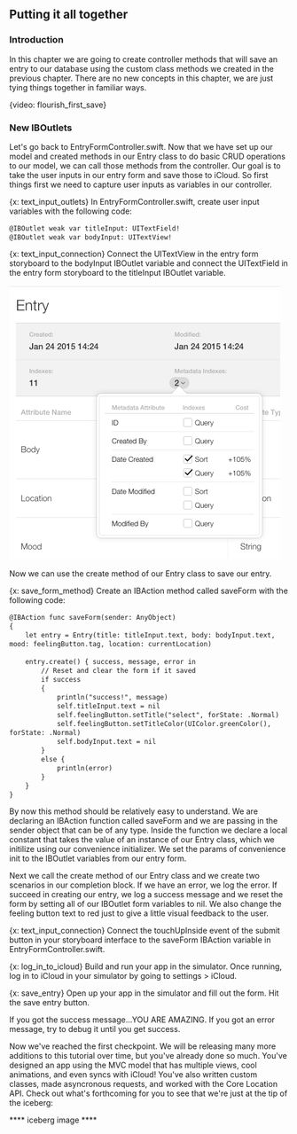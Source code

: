 ## Putting it all together

### Introduction
In this chapter we are going to create controller methods that will save an entry
to our database using the custom class methods we created in the previous chapter.
There are no new concepts in this chapter, we are just tying things together in
familiar ways. 

{video: flourish_first_save}

### New IBOutlets

Let's go back to EntryFormController.swift. Now that we have set up our model
and created methods in our Entry class to do basic CRUD operations to our model, 
we can call those methods from the controller. Our goal is to take the user inputs
in our entry form and save those to iCloud. So first things first we need to 
capture user inputs as variables in our controller. 

{x: text_input_outlets}
In EntryFormController.swift, create user input variables with the following code:

~~~language-swift
@IBOutlet weak var titleInput: UITextField!
@IBOutlet weak var bodyInput: UITextView!
~~~

{x: text_input_connection}
Connect the UITextView in the entry form storyboard to the bodyInput IBOutlet 
variable and connect the UITextField in the entry form storyboard to the 
titleInput IBOutlet variable. 

![input_outlet_connections](/tuts_images/enable_query_sort.png)

Now we can use the create method of our Entry class to save our entry.

{x: save_form_method}
Create an IBAction method called saveForm with the following code:

~~~language-swift
@IBAction func saveForm(sender: AnyObject)
{
    let entry = Entry(title: titleInput.text, body: bodyInput.text, mood: feelingButton.tag, location: currentLocation)
    
    entry.create() { success, message, error in     
        // Reset and clear the form if it saved
        if success
        {
            println("success!", message)
            self.titleInput.text = nil
            self.feelingButton.setTitle("select", forState: .Normal)
            self.feelingButton.setTitleColor(UIColor.greenColor(), forState: .Normal)
            self.bodyInput.text = nil
        }
        else {
            println(error)
        }
    }    
}
~~~   

By now this method should be relatively easy to understand. We are declaring an 
IBAction function called saveForm and we are passing in the sender object that
can be of any type. Inside the function we declare a local constant that takes
the value of an instance of our Entry class, which we initilize using our 
convenience initializer. We set the params of convenience init to the IBOutlet
variables from our entry form. 

Next we call the create method of our Entry class and we create two scenarios in
our completion block. If we have an error, we log the error. If succeed in 
creating our entry, we log a success message and we reset the form by setting all
of our IBOutlet form variables to nil. We also change the feeling button text
to red just to give a little visual feedback to the user.

{x: text_input_connection}
Connect the touchUpInside event of the submit button in your storyboard interface
to the saveForm IBAction variable in EntryFormController.swift.

{x: log_in_to_icloud}
Build and run your app in the simulator. Once running, log in to iCloud in your
simulator by going to settings > iCloud.

{x: save_entry}
Open up your app in the simulator and fill out the form. Hit the save entry button. 


If you got the success message...YOU ARE AMAZING. If you got an error message, 
try to debug it until you get success. 

Now we've reached the first checkpoint. We will be releasing many more additions 
to this tutorial over time, but you've already done so much. You've designed an 
app using the MVC model that has multiple views, cool animations, and even syncs
with iCloud! You've also written custom classes, made asyncronous requests, and 
worked with the Core Location API. Check out what's forthcoming for you to see
that we're just at the tip of the iceberg: 

**** iceberg image ****
